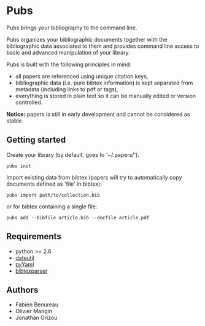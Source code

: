 # Pubs

Pubs brings your bibliography to the command line.

Pubs organizes your bibliographic documents together with the bibliographic data associated to them and provides command line access to basic and advanced manipulation of your library.

Pubs is built with the following principles in mind:

 - all papers are referenced using unique citation keys,
 - bibliographic data (i.e. pure bibtex information) is kept separated from metadata (including links to pdf or tags),
 - everything is stored in plain text so it can be manually edited or version controlled.


**Notice:** papers is still in early development and cannot be considered as stable


Getting started
---------------
Create your library (by default, goes to '~/.papers/').

    pubs init

Import existing data from bibtex (papers will try to automatically copy documents defined as 'file' in bibtex):

    pubs import path/to/collection.bib

or for bibtex containing a single file:

    pubs add --bibfile article.bib --docfile article.pdf


Requirements
------------
- python >= 2.6
- [dateutil](http://labix.org/python-dateutil)
- [pyYaml](http://pyyaml.org)
- [bibtexparser](https://github.com/sciunto/python-bibtexparser)


Authors
-------

 - Fabien Benureau
 - Olivier Mangin
 - Jonathan Grizou
